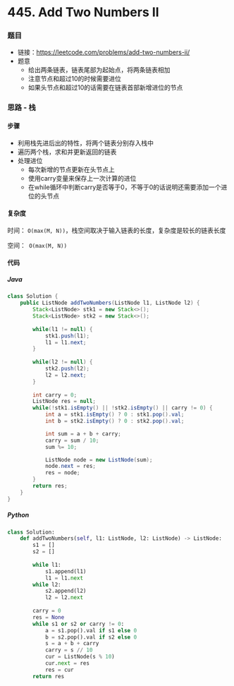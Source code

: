 # 445. Add Two Numbers II

### 题目

- 链接：https://leetcode.com/problems/add-two-numbers-ii/
- 题意
  - 给出两条链表，链表尾部为起始点，将两条链表相加
  - 注意节点和超过10的时候需要进位
  - 如果头节点和超过10的话需要在链表首部新增进位的节点



### 思路 - 栈

#### 步骤

- 利用栈先进后出的特性，将两个链表分别存入栈中
- 遍历两个栈，求和并更新返回的链表
- 处理进位
  - 每次新增的节点更新在头节点上
  - 使用carry变量来保存上一次计算的进位
  - 在while循环中判断carry是否等于0，不等于0的话说明还需要添加一个进位的头节点



#### 复杂度

时间： `O(max(M, N))`，栈空间取决于输入链表的长度，复杂度是较长的链表长度

空间：` O(max(M, N))`



#### 代码

##### Java

```java
class Solution {
    public ListNode addTwoNumbers(ListNode l1, ListNode l2) {
        Stack<ListNode> stk1 = new Stack<>();
        Stack<ListNode> stk2 = new Stack<>();
        
        while(l1 != null) {
            stk1.push(l1);
            l1 = l1.next;
        }
        
        while(l2 != null) {
            stk2.push(l2);
            l2 = l2.next;
        }
        
        int carry = 0;
        ListNode res = null;
        while(!stk1.isEmpty() || !stk2.isEmpty() || carry != 0) {
            int a = stk1.isEmpty() ? 0 : stk1.pop().val;
            int b = stk2.isEmpty() ? 0 : stk2.pop().val;

            int sum = a + b + carry;
            carry = sum / 10;
            sum %= 10;

            ListNode node = new ListNode(sum);
            node.next = res;
            res = node;
        }
        return res;
    }
}
```



##### Python

```python
class Solution:
    def addTwoNumbers(self, l1: ListNode, l2: ListNode) -> ListNode:
        s1 = []
        s2 = []
        
        while l1:
            s1.append(l1)
            l1 = l1.next
        while l2:
            s2.append(l2)
            l2 = l2.next
        
        carry = 0
        res = None
        while s1 or s2 or carry != 0:
            a = s1.pop().val if s1 else 0
            b = s2.pop().val if s2 else 0
            s = a + b + carry
            carry = s // 10
            cur = ListNode(s % 10)
            cur.next = res
            res = cur
        return res
```